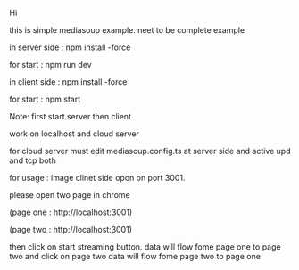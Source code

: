 Hi

this is simple mediasoup example. neet to be complete example 

in server side : npm install -force

for start : npm run dev

in client side : npm install -force

for start : npm start

Note: first start server then client


work on localhost and cloud server


for cloud server must edit mediasoup.config.ts at server side and active upd and tcp both


for usage : image clinet side opon on port 3001.

please open two page in chrome

 (page one : http://localhost:3001) 

 (page two : http://localhost:3001)
 
then click on start streaming button. data will flow fome page one to page two and click on page two data will flow fome page two to page one
